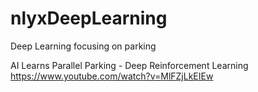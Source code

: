# nlyxDeepLearning
Deep Learning focusing on parking


AI Learns Parallel Parking - Deep Reinforcement Learning
https://www.youtube.com/watch?v=MlFZjLkEIEw
